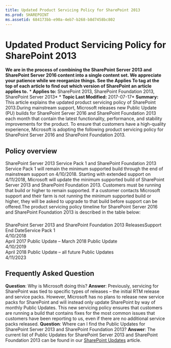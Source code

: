 ```yaml
---
title: Updated Product Servicing Policy for SharePoint 2013
ms.prod: SHAREPOINT
ms.assetid: 684173bb-e90a-4eb7-b268-b8d7458bc802
---
```



# Updated Product Servicing Policy for SharePoint 2013
 **We are in the process of combining the SharePoint Server 2013 and SharePoint Server 2016 content into a single content set. We appreciate your patience while we reorganize things. See the Applies To tag at the top of each article to find out which version of SharePoint an article applies to.** * **Applies to:** SharePoint 2013, SharePoint Foundation 2013, SharePoint Server 2013*  * **Topic Last Modified:** 2017-07-17* **Summary:** This article explains the updated product servicing policy of SharePoint 2013.During mainstream support, Microsoft releases new Public Update (PU) builds for SharePoint Server 2016 and SharePoint Foundation 2013 each month that contain the latest functionality, performance, and stability improvements for the product. To ensure that customers have a high-quality experience, Microsoft is adopting the following product servicing policy for SharePoint Server 2016 and SharePoint Foundation 2013.
## Policy overview

SharePoint Server 2013 Service Pack 1 and SharePoint Foundation 2013 Service Pack 1 will remain the minimum supported build through the end of mainstream support on 4/10/2018. Starting with extended support on 4/11/2018, Microsoft will update the minimum supported build of SharePoint Server 2013 and SharePoint Foundation 2013. Customers must be running that build or higher to remain supported. If a customer contacts Microsoft support and their farm is not running the minimum supported build or higher, they will be asked to upgrade to that build before support can be offered.The product servicing policy timeline for SharePoint Server 2016 and SharePoint Foundation 2013 is described in the table below:
### 

SharePoint Server 2013 and SharePoint Foundation 2013 ReleasesSupport End DateService Pack 1  <br/> 4/10/2018  <br/> April 2017 Public Update – March 2018 Public Update  <br/> 4/10/2019  <br/> April 2018 Public Update – all future Public Updates  <br/> 4/11/2023  <br/> 
## Frequently Asked Question

 **Question**: Why is Microsoft doing this? **Answer**: Previously, servicing for SharePoint was tied to specific types of releases – the initial RTM release and service packs. However, Microsoft has no plans to release new service packs for SharePoint and will instead only update SharePoint by way of monthly Public Updates. This new servicing policy ensures that customers are running a build that contains fixes for the most common issues that customers have been reporting to us, even if there are no additional service packs released. **Question**: Where can I find the Public Updates for SharePoint Server 2013 and SharePoint Foundation 2013? **Answer**: The current list of Public Updates for SharePoint Server 2013 and SharePoint Foundation 2013 can be found in our [SharePoint Updates](https://technet.microsoft.com/en-us/library/mt715807%28v=office.16%29.aspx) article.
